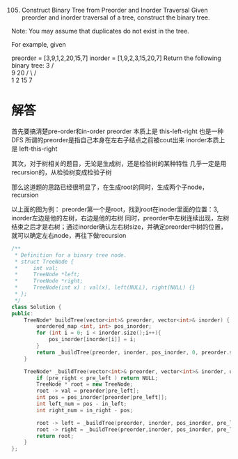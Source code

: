 105. Construct Binary Tree from Preorder and Inorder Traversal
Given preorder and inorder traversal of a tree, construct the binary tree.

Note:
You may assume that duplicates do not exist in the tree.

For example, given

preorder = [3,9,1,2,20,15,7]
inorder = [1,9,2,3,15,20,7]
Return the following binary tree:
       3
     /   \
    9    20
   / \   / \
  1   2 15  7

# 解答
首先要搞清楚pre-order和in-order
preorder 本质上是 this-left-right 也是一种DFS 所谓的preorder是指自己本身在左右子结点之前被cout出来
inorder本质上是 left-this-right 

其次，对于树相关的题目，无论是生成树，还是检验树的某种特性
几乎一定是用recursion的，从检验树变成检验子树

那么这道题的思路已经很明显了，在生成root的同时，生成两个子node，recursion

以上面的图为例：
preorder第一个是root，找到root在inoder里面的位置：3, inorder左边是他的左树，右边是他的右树
同时，preorder中左树连续出现，左树结束之后才是右树；通过inorder确认左右树size，并确定preorder中树的位置，就可以确定左右node，再往下做recursion

```c++
/**
 * Definition for a binary tree node.
 * struct TreeNode {
 *     int val;
 *     TreeNode *left;
 *     TreeNode *right;
 *     TreeNode(int x) : val(x), left(NULL), right(NULL) {}
 * };
 */
class Solution {
public:
    TreeNode* buildTree(vector<int>& preorder, vector<int>& inorder) {
        unordered_map <int, int> pos_inorder;
        for (int i = 0; i < inorder.size();i++){
            pos_inorder[inorder[i]] = i;
        }
        return _buildTree(preorder, inorder, pos_inorder, 0, preorder.size()-1, 0, preorder.size()-1);   
    }

    TreeNode* _buildTree(vector<int>& preorder, vector<int>& inorder, unordered_map<int,int>& pos_inorder, int pre_left, int pre_right, int in_left, int in_right){
        if (pre_right < pre_left ) return NULL;
        TreeNode * root = new TreeNode;
        root -> val = preorder[pre_left];
        int pos = pos_inorder[preorder[pre_left]];
        int left_num = pos - in_left;
        int right_num = in_right - pos;

        root -> left = _buildTree(preorder, inorder, pos_inorder, pre_left + 1, pre_left + left_num,      in_left, pos-1);
        root -> right = _buildTree(preorder,inorder, pos_inorder, pre_left + left_num + 1, pre_right,     pos+1, in_right);
        return root;
    }
};
```